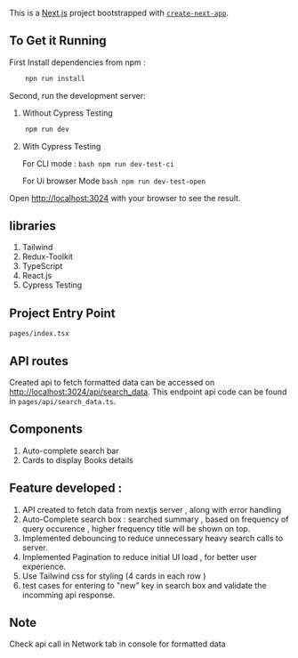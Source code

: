 This is a [Next.js](https://nextjs.org/) project bootstrapped with [`create-next-app`](https://github.com/vercel/next.js/tree/canary/packages/create-next-app).


## To Get it Running

First Install dependencies from npm :
```bash
    npn run install
```
Second, run the development server:

1) Without Cypress Testing
```bash
    npm run dev
```
2) With Cypress Testing

    For CLI mode : 
        ```bash
        npm run dev-test-ci
        ```

    For Ui browser Mode
        ```bash
        npm run dev-test-open
        ```


Open [http://localhost:3024](http://localhost:3024) with your browser to see the result.


## libraries 

1) Tailwind
2) Redux-Toolkit
3) TypeScript
4) React.js
5) Cypress Testing

## Project Entry Point 

    pages/index.tsx

## API routes 
Created api to fetch formatted data can be accessed on [http://localhost:3024/api/search_data](http://localhost:3024/api/search_data). This endpoint api code can be found in `pages/api/search_data.ts`.

## Components 
1) Auto-complete search bar 
2) Cards to display Books details  


## Feature developed :

1) API created to fetch data from nextjs server , along with error handling
2) Auto-Complete search box  : searched summary , based on frequency of query occurence , higher frequency title will be shown on top.
3) Implemented debouncing to reduce unnecessary heavy search calls to server.
4) Implemented Pagination to reduce initial UI load , for better user experience. 
5) Use Tailwind css for styling (4 cards in each row )
6) test cases for entering to "new" key in search box and validate the incomming api response. 



## Note
Check api call in Network tab in console for formatted data